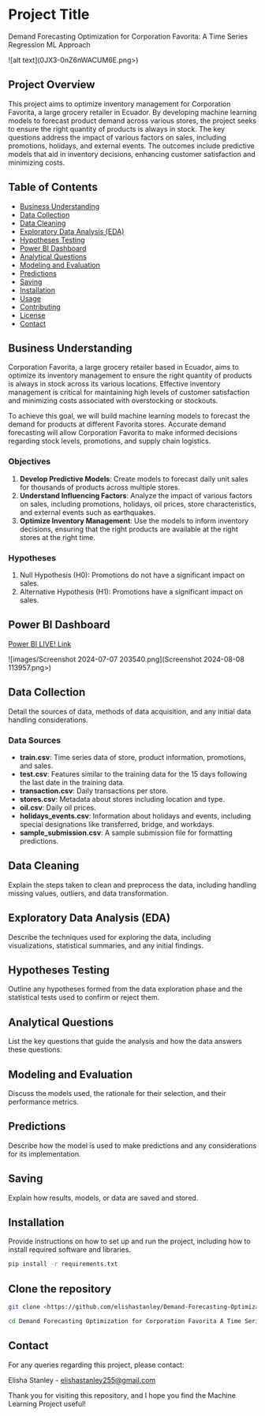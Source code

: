 # Project Title

Demand Forecasting Optimization for Corporation Favorita: A Time Series Regression ML Approach

![alt text](<images/>0JX3-0nZ6nWACUM6E.png>)

## Project Overview

This project aims to optimize inventory management for Corporation Favorita, a large grocery retailer in Ecuador. By developing machine learning models to forecast product demand across various stores, the project seeks to ensure the right quantity of products is always in stock. The key questions address the impact of various factors on sales, including promotions, holidays, and external events. The outcomes include predictive models that aid in inventory decisions, enhancing customer satisfaction and minimizing costs.

## Table of Contents

- [Business Understanding](#business-understanding)
- [Data Collection](#Data-Collection)
- [Data Cleaning](#Data-Cleaning)
- [Exploratory Data Analysis (EDA)](#Exploratory-Data-Analysis)
- [Hypotheses Testing](#Hypotheses-Testing)
- [Power BI Dashboard](#power-bi-dashboard)
- [Analytical Questions](#Analytical-Questions)
- [Modeling and Evaluation](#Modeling-and-Evaluation)
- [Predictions](#Predictions)
- [Saving](#Saving)
- [Installation](#installation)
- [Usage](#usage)
- [Contributing](#Contributing)
- [License](#License)
- [Contact](#contact)

## Business Understanding

Corporation Favorita, a large grocery retailer based in Ecuador, aims to optimize its inventory management to ensure the right quantity of products is always in stock across its various locations. Effective inventory management is critical for maintaining high levels of customer satisfaction and minimizing costs associated with overstocking or stockouts.

To achieve this goal, we will build machine learning models to forecast the demand for products at different Favorita stores. Accurate demand forecasting will allow Corporation Favorita to make informed decisions regarding stock levels, promotions, and supply chain logistics.

### Objectives

1. **Develop Predictive Models**: Create models to forecast daily unit sales for thousands of products across multiple stores.
2. **Understand Influencing Factors**: Analyze the impact of various factors on sales, including promotions, holidays, oil prices, store characteristics, and external events such as earthquakes.
3. **Optimize Inventory Management**: Use the models to inform inventory decisions, ensuring that the right products are available at the right stores at the right time.

### Hypotheses

1. Null Hypothesis (H0): Promotions do not have a significant impact on sales.
2. Alternative Hypothesis (H1): Promotions have a significant impact on sales.

## Power BI Dashboard

[Power BI LIVE! Link](https://app.powerbi.com/view?r=eyJrIjoiYmEzYzg3YjctMmVkMS00NzE5LTkxYjMtODEzMWMwOGI3ODEyIiwidCI6IjQ0ODdiNTJmLWYxMTgtNDgzMC1iNDlkLTNjMjk4Y2I3MTA3NSJ9)

![images/Screenshot 2024-07-07 203540.png](<images/>Screenshot 2024-08-08 113957.png>)

## Data Collection

Detail the sources of data, methods of data acquisition, and any initial data handling considerations.

### Data Sources

- **train.csv**: Time series data of store, product information, promotions, and sales.
- **test.csv**: Features similar to the training data for the 15 days following the last date in the training data.
- **transaction.csv**: Daily transactions per store.
- **stores.csv**: Metadata about stores including location and type.
- **oil.csv**: Daily oil prices.
- **holidays_events.csv**: Information about holidays and events, including special designations like transferred, bridge, and workdays.
- **sample_submission.csv**: A sample submission file for formatting predictions.

## Data Cleaning

Explain the steps taken to clean and preprocess the data, including handling missing values, outliers, and data transformation.

## Exploratory Data Analysis (EDA)

Describe the techniques used for exploring the data, including visualizations, statistical summaries, and any initial findings.

## Hypotheses Testing

Outline any hypotheses formed from the data exploration phase and the statistical tests used to confirm or reject them.

## Analytical Questions

List the key questions that guide the analysis and how the data answers these questions.

## Modeling and Evaluation

Discuss the models used, the rationale for their selection, and their performance metrics.

## Predictions

Describe how the model is used to make predictions and any considerations for its implementation.

## Saving

Explain how results, models, or data are saved and stored.

## Installation

Provide instructions on how to set up and run the project, including how to install required software and libraries.

```bash
pip install -r requirements.txt
```

## Clone the repository
```bash
git clone <https://github.com/elishastanley/Demand-Forecasting-Optimization-for-Corporation-Favorita-A-Time-Series-Regression-ML-Approach.git>

cd Demand Forecasting Optimization for Corporation Favorita A Time Series Regression ML Approach
```

## Contact

For any queries regarding this project, please contact:

Elisha Stanley - <elishastanley255@gmail.com>

Thank you for visiting this repository, and I hope you find the Machine Learning Project useful!
